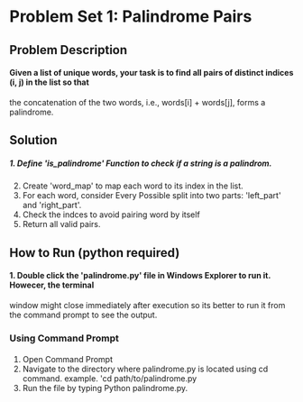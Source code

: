 # Problem Set 1: Palindrome Pairs
## Problem Description
#### Given a list of unique words, your task is to find all pairs of distinct indices (i, j) in the list so that
the concatenation of the two words, i.e., words[i] + words[j], forms a palindrome.
## Solution
##### 1. Define 'is_palindrome' Function to check if a string is a palindrom.
2. Create 'word_map' to map each word to its index in the list.
3. For each word, consider Every Possible split into two parts: 'left_part' and 'right_part'.
4. Check the indces to avoid pairing word by itself
5. Return all valid pairs.
## How to Run (python required)
#### 1. Double click the 'palindrome.py' file in Windows Explorer to run it. Howecer, the terminal
window might close immediately after execution so its better to run it from the command prompt to see the output.
### Using Command Prompt
#### 
1. Open Command Prompt
2. Navigate to the directory where palindrome.py is located using cd command. example. 'cd path/to/palindrome.py
3. Run the file by typing Python palindrome.py.
